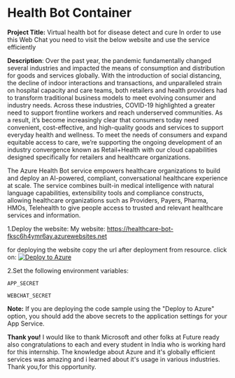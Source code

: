 # Health Bot Container
**Project Title:** Virtual health bot for disease detect and cure
In order to use this Web Chat you need to visit the below website and use the service efficiently

**Description**: 
Over the past year, the pandemic fundamentally changed several industries and impacted the means of consumption and distribution for goods and services globally. With the introduction of social distancing, the decline of indoor interactions and transactions, and unparalleled strain on hospital capacity and care teams, both retailers and health providers had to transform traditional business models to meet evolving consumer and industry needs. Across these industries, COVID-19 highlighted a greater need to support frontline workers and reach underserved communities. As a result, it’s become increasingly clear that consumers today need convenient, cost-effective, and high-quality goods and services to support everyday health and wellness. To meet the needs of consumers and expand equitable access to care, we’re supporting the ongoing development of an industry convergence known as Retail+Health with our cloud capabilities designed specifically for retailers and healthcare organizations.

The Azure Health Bot service empowers healthcare organizations to build and deploy an AI-powered, compliant, conversational healthcare experience at scale. The service combines built-in medical intelligence with natural language capabilities, extensibility tools and compliance constructs, allowing healthcare organizations such as Providers, Payers, Pharma, HMOs, Telehealth to give people access to trusted and relevant healthcare services and information.


1.Deploy the website:
My website: https://healthcare-bot-fksc6h4ymr6ay.azurewebsites.net

for deploying the website copy the url after deployment from resource.
click on:
[![Deploy to Azure](https://aka.ms/deploytoazurebutton)](https://portal.azure.com/#create/Microsoft.Template/uri/https%3A%2F%2Fraw.githubusercontent.com%2Fmicrosoft%2FHealthBotContainerSample%2Fmaster%2Fazuredeploy.json)

2.Set the following environment variables:

`APP_SECRET`

`WEBCHAT_SECRET`

**Note:** If you are deploying the code sample using the "Deploy to Azure" option, you should add the above secrets to the application settings for your App Service.

**Thank you!**
I would like to thank Microsoft and other folks at Future ready also congratulations to each and every student in India who is working hard for this internship. The knowledge about Azure and it's globally efficient services was amazing and i learned about it's usage in various industries.
Thank you,for this opportunity.



